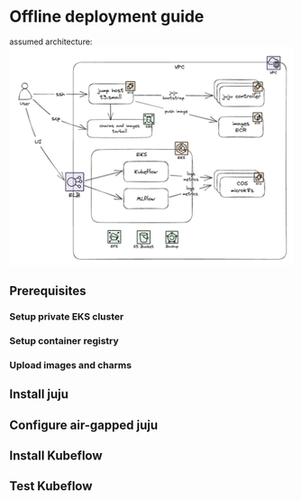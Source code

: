 # Offline deployment guide
assumed architecture: 
![Architecture](AWS_private_EKS_Kubeflow.png "Kubeflow o private AKS")

## Prerequisites

### Setup private EKS cluster

### Setup container registry

### Upload images and charms

## Install juju

## Configure air-gapped juju

## Install Kubeflow

## Test Kubeflow